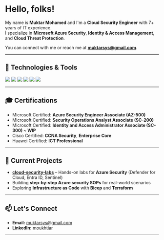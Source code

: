 # Hello, folks!

My name is **Muktar Mohamed** and I'm a **Cloud Security Engineer** with 7+ years of IT experience.  
I specialize in **Microsoft Azure Security**, **Identity & Access Management**, and **Cloud Threat Protection**.

You can connect with me or reach me at **[muktarsys@gmail.com](mailto:muktarsys@gmail.com)**.

---

## 🔧 Technologies & Tools

![](https://img.shields.io/badge/Azure-0078D4?style=flat&logo=microsoft-azure&logoColor=white)
![](https://img.shields.io/badge/Defender-0078D4?style=flat&logo=microsoft-defender&logoColor=white)
![](https://img.shields.io/badge/Sentinel-0078D4?style=flat&logo=microsoft-azure&logoColor=white)
![](https://img.shields.io/badge/Terraform-7B42BC?style=flat&logo=terraform&logoColor=white)
![](https://img.shields.io/badge/KQL-4B32C3?style=flat&logo=microsoft&logoColor=white)
![](https://img.shields.io/badge/XDR-FF6C00?style=flat&logo=microsoft&logoColor=white)

---

## 🎓 Certifications

- Microsoft Certified: **Azure Security Engineer Associate (AZ-500)**
- Microsoft Certified: **Security Operations Analyst Associate (SC-200)**
- Microsoft Certified: **Identity and Access Administrator Associate (SC-300) \~ WIP**
- Cisco Certified: **CCNA Security**, **Enterprise Core**
- Huawei Certified: **ICT Professional**

---

## 🚀 Current Projects

- **[cloud-security-labs](https://github.com/mouktiar/cloud-security-labs)** – Hands-on labs for **Azure Security** (Defender for Cloud, Entra ID, Sentinel)
- Building **step-by-step Azure security SOPs** for real-world scenarios
- Exploring **Infrastructure as Code** with **Bicep** and **Terraform**

---

## 📫 Let's Connect

- **Email:** [muktarsys@gmail.com](mailto:muktarsys@gmail.com)  
- **LinkedIn:** [moukhtiar](https://www.linkedin.com/in/muktar-mo)

---
